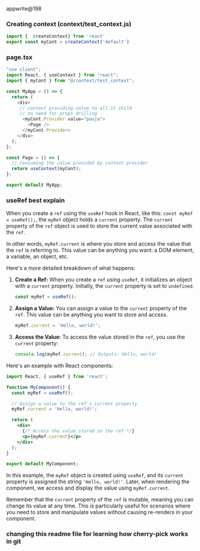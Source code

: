 


appwrite@198





### Creating  context  (context/test_context.js)
```javascript
import {  createContext} from 'react'
export const myCont = createContext('default')
```




### page.tsx


```javascript
"use client";
import React, { useContext } from "react";
import { myCont } from "@/context/test_context";

const MyApp = () => {
  return (
    <div>
     // context providing value to all it child
     // no need for props drilling
      <myCont.Provider value="pooja">
        <Page />
      </myCont.Provider>
    </div>
  );
};

const Page = () => {
  // consuming the value provided by context provider
  return useContext(myCont);
};

export default MyApp;

```

### useRef best explain

When you create a `ref` using the `useRef` hook in React, like this: `const myRef = useRef();`, the `myRef` object holds a `current` property. The `current` property of the `ref` object is used to store the current value associated with the `ref`.

In other words, `myRef.current` is where you store and access the value that the `ref` is referring to. This value can be anything you want: a DOM element, a variable, an object, etc.

Here's a more detailed breakdown of what happens:

1. **Create a Ref:** When you create a `ref` using `useRef`, it initializes an object with a `current` property. Initially, the `current` property is set to `undefined`.

   ```jsx
   const myRef = useRef();
   ```

2. **Assign a Value:** You can assign a value to the `current` property of the `ref`. This value can be anything you want to store and access.

   ```jsx
   myRef.current = 'Hello, world!';
   ```

3. **Access the Value:** To access the value stored in the `ref`, you use the `current` property:

   ```jsx
   console.log(myRef.current); // Outputs: Hello, world!
   ```

Here's an example with React components:

```jsx
import React, { useRef } from 'react';

function MyComponent() {
  const myRef = useRef();

  // Assign a value to the ref's current property
  myRef.current = 'Hello, world!';

  return (
    <div>
      {/* Access the value stored in the ref */}
      <p>{myRef.current}</p>
    </div>
  );
}

export default MyComponent;
```

In this example, the `myRef` object is created using `useRef`, and its `current` property is assigned the string `'Hello, world!'`. Later, when rendering the component, we access and display the value using `myRef.current`.

Remember that the `current` property of the `ref` is mutable, meaning you can change its value at any time. This is particularly useful for scenarios where you need to store and manipulate values without causing re-renders in your component.




### changing this readme file for learning how cherry-pick works in git




